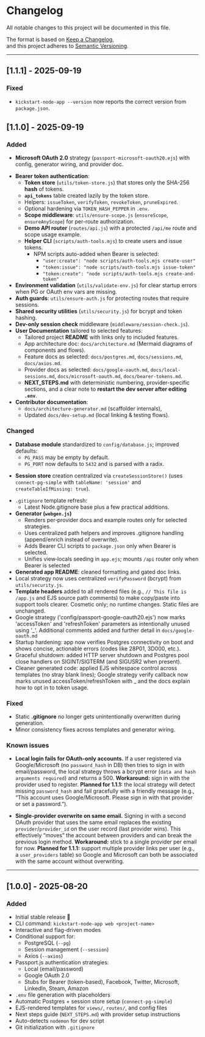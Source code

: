 # Changelog

All notable changes to this project will be documented in this file.

The format is based on [Keep a Changelog](https://keepachangelog.com/en/1.1.0/),  
and this project adheres to [Semantic Versioning](https://semver.org/).

---

## [1.1.1] - 2025-09-19
### Fixed
- `kickstart-node-app --version` now reports the correct version from `package.json`.

## [1.1.0] - 2025-09-19
### Added
- **Microsoft OAuth 2.0** strategy (`passport-microsoft-oauth20.ejs`) with config, generator wiring, and provider doc.
* **Bearer token authentication**:
  - **Token store** (`utils/token-store.js`) that stores only the SHA-256 **hash** of tokens.
  - **`api_tokens`** table created lazily by the token store.
  - Helpers: `issueToken`, `verifyToken`, `revokeToken`, `pruneExpired`.
  - Optional hardening via `TOKEN_HASH_PEPPER` in `.env`.
  - **Scope middleware**: `utils/ensure-scope.js` (`ensureScope`, `ensureAnyScope`) for per-route authorization.
  - **Demo API router** (`routes/api.js`) with a protected `/api/me` route and scope usage example.
  - **Helper CLI** (`scripts/auth-tools.mjs`) to create users and issue tokens.
    - NPM scripts auto-added when Bearer is selected:
      - `"user:create": "node scripts/auth-tools.mjs create-user"`
      - `"token:issue": "node scripts/auth-tools.mjs issue-token"`
      - `"token:create": "node scripts/auth-tools.mjs create-and-token"`
* **Environment validation** (`utils/validate-env.js`) for clear startup errors when PG or OAuth env vars are missing.
* **Auth guards**: `utils/ensure-auth.js` for protecting routes that require sessions.
* **Shared security utilities** (`utils/security.js`) for bcrypt and token hashing.
* **Dev-only session check** middleware (`middleware/session-check.js`).
* **User Documentation** tailored to selected features:
  - Tailored project **README** with links only to included features.
  - App architecture doc: `docs/architecture.md` (Mermaid diagrams of components and flows).
  - Feature docs as selected: `docs/postgres.md`, `docs/sessions.md`, `docs/axios.md`.
  - Provider docs as selected: `docs/google-oauth.md`, `docs/local-sessions.md`, `docs/microsoft-oauth.md`, `docs/bearer-tokens.md`.
  - **NEXT_STEPS.md** with deterministic numbering, provider-specific sections, and a clear note to **restart the dev server after editing `.env`**.
* **Contributor documentation**:
  - `docs/architecture-generator.md` (scaffolder internals),
  - Updated `docs/dev-setup.md` (local linking & testing flows).

### Changed
* **Database module** standardized to `config/database.js`; improved defaults:
  - `PG_PASS` may be empty by default.
  - `PG_PORT` now defaults to `5432` and is parsed with a radix.
- **Session store** creation centralized via `createSessionStore()` (uses `connect-pg-simple` with `tableName: 'session'` and `createTableIfMissing: true`).
* `.gitignore` template refresh:
   - Latest Node.gitignore base plus a few practical additions.
* **Generator (`webgen.js`)**
  - Renders per‑provider docs and example routes only for selected strategies.
  - Uses centralized path helpers and improves .gitignore handling (append/enrich instead of overwrite).
  - Adds Bearer CLI scripts to `package.json` only when Bearer is selected.
  - Unifies view‑locals seeding in `app.ejs`; mounts `/api` router only when Bearer is selected
* **Generated app README**: cleaned formatting and gated doc links.
* Local strategy now uses centralized `verifyPassword` (bcrypt) from `utils/security.js`.
* **Template headers** added to all rendered files (e.g., `// This file is /app.js` and EJS source path comments) to make copy/paste into support tools clearer. Cosmetic only; no runtime changes. Static files are unchanged.
* Google strategy ('config/passport-google-oauth20.ejs') now marks 'accessToken' and 'refreshToken' parameters as intentionally unused using '_'. Additional comments added and further detail in `docs/google-oauth.md`
* Startup hardening: app now verifies Postgres connectivity on boot and shows concise, actionable errors (codes like 28P01, 3D000, etc.).
* Graceful shutdown: added HTTP server shutdown and Postgres pool close handlers on SIGINT/SIGTERM (and SIGUSR2 when present).
* Cleaner generated code: applied EJS whitespace control across templates (no stray blank lines); Google strategy verify callback now marks unused accessToken/refreshToken with _ and the docs explain how to opt in to token usage.

### Fixed
- Static **.gitignore** no longer gets unintentionally overwritten during generation.
- Minor consistency fixes across templates and generator wiring.

### Known issues

* **Local login fails for OAuth-only accounts.**
  If a user registered via Google/Microsoft (no `password_hash` in DB) then tries to sign in with email/password, the local strategy throws a bcrypt error (`data and hash arguments required`) and returns a 500.
  **Workaround:** sign in with the provider used to register.
  **Planned for 1.1.1:** the local strategy will detect missing `password_hash` and fail gracefully with a friendly message (e.g., “This account uses Google/Microsoft. Please sign in with that provider or set a password.”).

* **Single-provider overwrite on same email.**
  Signing in with a second OAuth provider that uses the same email replaces the existing `provider`/`provider_id` on the user record (last provider wins). This effectively “moves” the account between providers and can break the previous login method.
  **Workaround:** stick to a single provider per email for now.
  **Planned for 1.1.1:** support multiple provider links per user (e.g., a `user_providers` table) so Google and Microsoft can both be associated with the same account without overwriting.


---

## [1.0.0] - 2025-08-20
### Added
- Initial stable release 🎉
- CLI command: `kickstart-node-app web <project-name>`
- Interactive and flag-driven modes
- Conditional support for:
  - PostgreSQL (`--pg`)
  - Session management (`--session`)
  - Axios (`--axios`)
- Passport.js authentication strategies:
  - Local (email/password)
  - Google OAuth 2.0
  - Stubs for Bearer (token-based), Facebook, Twitter, Microsoft, LinkedIn, Steam, Amazon
- `.env` file generation with placeholders
- Automatic Postgres + session store setup (`connect-pg-simple`)
- EJS-rendered templates for `views/`, `routes/`, and config files
- Next steps guide (`NEXT_STEPS.md`) with provider setup instructions
- Auto-detects `nodemon` for dev script
- Git initialization with `.gitignore`